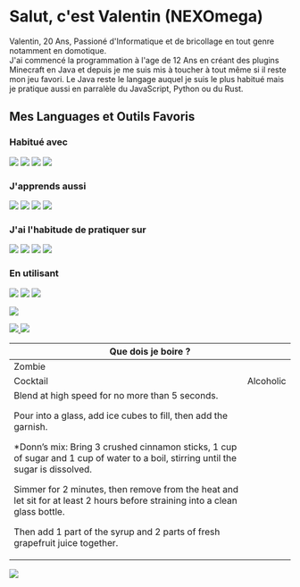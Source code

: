 <h1>Salut, c'est Valentin (NEXOmega)</h1>
<p>
Valentin, 20 Ans, Passioné d'Informatique et de bricollage en tout genre notamment en domotique.<br/>
J'ai commencé la programmation à l'age de 12 Ans en créant des plugins Minecraft en Java et depuis je me suis mis à toucher à tout même si il reste mon jeu favori.
Le Java reste le langage auquel je suis le plus habitué mais je pratique aussi en parralèle du JavaScript, Python ou du Rust.
</p>

<h2>Mes Languages et Outils Favoris</br></h2>
<p>
<h3>Habitué avec</h3>
<img src="https://img.shields.io/badge/-Java-blue?style=flat-square&logo=java&logoColor=white" />
<img src="https://img.shields.io/badge/-Python-blue?style=flat-square&logo=python&logoColor=white" />
<img src="https://img.shields.io/badge/-MongoDB-blue?style=flat-square&logo=mongodb&logoColor=white" />
<img src="https://img.shields.io/badge/-Git-blue?style=flat-square&logo=git&logoColor=white" />
<h3>J&#39;apprends aussi</h3>
<img src="https://img.shields.io/badge/-Redis-blue?style=flat-square&logo=redis&logoColor=white" />
<img src="https://img.shields.io/badge/-NodeJs-blue?style=flat-square&logo=Node.js&logoColor=white" />
<img src="https://img.shields.io/badge/-JavaScript-blue?style=flat-square&logo=javascript&logoColor=white" />
<img src="https://img.shields.io/badge/-Godot-blue?style=flat-square&logo=godot-engine&logoColor=white" />
<h3>J&#39;ai l&#39;habitude de pratiquer sur</h3>
<img src="https://img.shields.io/badge/-Docker-blue?style=flat-square&logo=docker&logoColor=white" />
<img src="https://img.shields.io/badge/-Linux-blue?style=flat-square&logo=linux&logoColor=white" />
<img src="https://img.shields.io/badge/-NixOs-blue?style=flat-square&logo=nixos&logoColor=white" />
<img src="https://img.shields.io/badge/-Raspberrry-blue?style=flat-square&logo=Raspberry-Pi&logoColor=white" />
<h3>En utilisant</h3>
<img src="https://img.shields.io/badge/-Trello-blue?style=flat-square&logo=Trello&logoColor=white" />
<img src="https://img.shields.io/badge/-VSCode-blue?style=flat-square&logo=visual-studio-code&logoColor=white" />
<img src="https://img.shields.io/badge/-IntelliJ Idea-blue?style=flat-square&logo=intellij-idea&logoColor=white" />
<p>

<p>
<img src="https://github-readme-stats.vercel.app/api?username=NEXOmega&amp;show_icons=true" />
</p>

<p>
<a href="http://github.com/NEXOmega">
<img src="https://img.shields.io/badge/-Github-black?style=for-the-badge&logo=github&logoColor=white" />
</a>
<a href="https://www.youtube.com/channel/UC0Ko8lLkMC7j63IE6RLnAjA">
<img src="https://img.shields.io/badge/-Youtube-FF0000?style=for-the-badge&logo=youtube&logoColor=white" />
</a>
</p>


<table style="width:100%">
<thead>
<th colspan="2">Que dois je boire ?</th>
</thead>
<tbody>
<tr>
<td>Zombie</td>
</tr>
<tr>
<td>Cocktail</td>
<td>Alcoholic</td>
</tr>
<tr>
<td>
Blend at high speed for no more than 5 seconds.

Pour into a glass, add ice cubes to fill, then add the garnish.

*Donn’s mix: Bring 3 crushed cinnamon sticks, 1 cup of sugar and 1 cup of water to a boil, stirring until the sugar is dissolved.

Simmer for 2 minutes, then remove from the heat and let sit for at least 2 hours before straining into a clean glass bottle.

Then add 1 part of the syrup and 2 parts of fresh grapefruit juice together.</td>
</tr>
</tbody>
</table>
<img src="https://www.thecocktaildb.com/images/media/drink/2en3jk1509557725.jpg" />